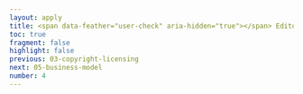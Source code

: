 ```yaml
---
layout: apply
title: <span data-feather="user-check" aria-hidden="true"></span> Editorial
toc: true
fragment: false
highlight: false
previous: 03-copyright-licensing
next: 05-business-model
number: 4
---
```

